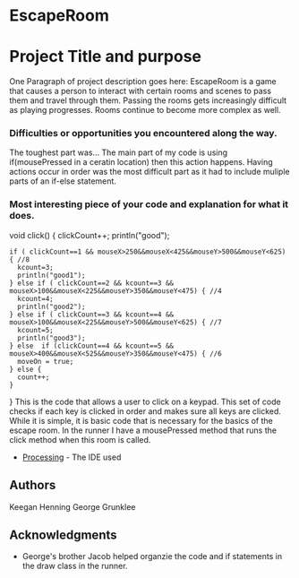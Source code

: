 # EscapeRoom

# Project Title and purpose

One Paragraph of project description goes here:
EscapeRoom is a game that causes a person to interact with certain rooms and scenes to pass them and travel through them. Passing the rooms gets increasingly difficult as playing progresses. Rooms continue to become more complex as well.

### Difficulties or opportunities you encountered along the way.

The toughest part was...
The main part of my code is using if(mousePressed in a ceratin location) then this action happens. Having actions occur in order was the most difficult part as it had to include muliple parts of an if-else statement.

### Most interesting piece of your code and explanation for what it does.

void click() {
    clickCount++;
    println("good");
    
    if ( clickCount==1 && mouseX>250&&mouseX<425&&mouseY>500&&mouseY<625) { //8
      kcount=3;
      println("good1");
    } else if ( clickCount==2 && kcount==3 && mouseX>100&&mouseX<225&&mouseY>350&&mouseY<475) { //4
      kcount=4;
      println("good2");
    } else if ( clickCount==3 && kcount==4 && mouseX>100&&mouseX<225&&mouseY>500&&mouseY<625) { //7
      kcount=5;
      println("good3");
    } else  if (clickCount==4 && kcount==5 && mouseX>400&&mouseX<525&&mouseY>350&&mouseY<475) { //6
      moveOn = true;
    } else {
      count++;
    }
  }
This is the code that allows a user to click on a keypad. This set of code checks if each key is clicked in order and makes sure all keys are clicked. While it is simple, it is basic code that is necessary for the basics of the escape room. In the runner I have a mousePressed method that runs the click method when this room is called.

* [Processing](https://processing.org/) - The IDE used

## Authors

Keegan Henning
George Grunklee

## Acknowledgments
* George's brother Jacob helped organzie the code and if statements in the draw class in the runner.
